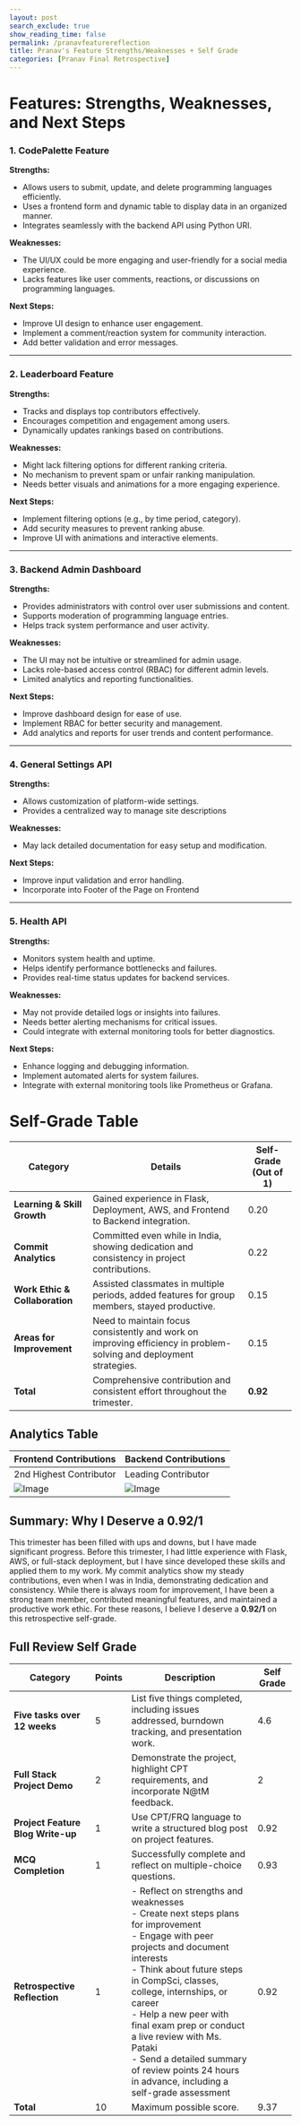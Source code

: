 ```yaml
---
layout: post 
search_exclude: true
show_reading_time: false
permalink: /pranavfeaturereflection
title: Pranav's Feature Strengths/Weaknesses + Self Grade
categories: [Pranav Final Retrospective]
---
```


# Features: Strengths, Weaknesses, and Next Steps

### 1. **CodePalette Feature**

**Strengths:**

- Allows users to submit, update, and delete programming languages efficiently.
- Uses a frontend form and dynamic table to display data in an organized manner.
- Integrates seamlessly with the backend API using Python URI.

**Weaknesses:**

- The UI/UX could be more engaging and user-friendly for a social media experience.
- Lacks features like user comments, reactions, or discussions on programming languages.

**Next Steps:**

- Improve UI design to enhance user engagement.
- Implement a comment/reaction system for community interaction.
- Add better validation and error messages.

---

### 2. **Leaderboard Feature**

**Strengths:**

- Tracks and displays top contributors effectively.
- Encourages competition and engagement among users.
- Dynamically updates rankings based on contributions.

**Weaknesses:**

- Might lack filtering options for different ranking criteria.
- No mechanism to prevent spam or unfair ranking manipulation.
- Needs better visuals and animations for a more engaging experience.

**Next Steps:**

- Implement filtering options (e.g., by time period, category).
- Add security measures to prevent ranking abuse.
- Improve UI with animations and interactive elements.

---

### 3. **Backend Admin Dashboard**

**Strengths:**

- Provides administrators with control over user submissions and content.
- Supports moderation of programming language entries.
- Helps track system performance and user activity.

**Weaknesses:**

- The UI may not be intuitive or streamlined for admin usage.
- Lacks role-based access control (RBAC) for different admin levels.
- Limited analytics and reporting functionalities.

**Next Steps:**

- Improve dashboard design for ease of use.
- Implement RBAC for better security and management.
- Add analytics and reports for user trends and content performance.

---

### 4. **General Settings API**

**Strengths:**

- Allows customization of platform-wide settings.
- Provides a centralized way to manage site descriptions

**Weaknesses:**

- May lack detailed documentation for easy setup and modification.

**Next Steps:**

- Improve input validation and error handling.
- Incorporate into Footer of the Page on Frontend

---

### 5. **Health API**

**Strengths:**

- Monitors system health and uptime.
- Helps identify performance bottlenecks and failures.
- Provides real-time status updates for backend services.

**Weaknesses:**

- May not provide detailed logs or insights into failures.
- Needs better alerting mechanisms for critical issues.
- Could integrate with external monitoring tools for better diagnostics.

**Next Steps:**

- Enhance logging and debugging information.
- Implement automated alerts for system failures.
- Integrate with external monitoring tools like Prometheus or Grafana.

# Self-Grade Table

| Category                       | Details                                                                                                                        | Self-Grade (Out of 1) |
| ------------------------------ | ------------------------------------------------------------------------------------------------------------------------------ | --------------------- |
| **Learning & Skill Growth**    | Gained experience in Flask, Deployment, AWS, and Frontend to Backend integration.                                              | 0.20                  |
| **Commit Analytics**           | Committed even while in India, showing dedication and consistency in project contributions.                                    | 0.22                  |
| **Work Ethic & Collaboration** | Assisted classmates in multiple periods, added features for group members, stayed productive.| 0.15                  |
| **Areas for Improvement**      | Need to maintain focus consistently and work on improving efficiency in problem-solving and deployment strategies.             | 0.15                  |
| **Total**                      | Comprehensive contribution and consistent effort throughout the trimester.                                                     | **0.92**              |

## Analytics Table

| Frontend Contributions | Backend Contributions   |
| ---------------------- | ----------------------- |
| 2nd Highest Contributor    | Leading Contributor |
| ![Image](https://github.com/user-attachments/assets/48d2e1ae-b1d2-4332-a1d6-3b9d91110a8f)                       | ![Image](https://github.com/user-attachments/assets/67a793b1-f346-4edd-bd73-b1f985987c00)                        |

## Summary: Why I Deserve a 0.92/1

This trimester has been filled with ups and downs, but I have made significant progress. Before this trimester, I had little experience with Flask, AWS, or full-stack deployment, but I have since developed these skills and applied them to my work. My commit analytics show my steady contributions, even when I was in India, demonstrating dedication and consistency. While there is always room for improvement, I have been a strong team member, contributed meaningful features, and maintained a productive work ethic. For these reasons, I believe I deserve a **0.92/1** on this retrospective self-grade.

## Full Review Self Grade

| Category                          | Points | Description                                                                                                                                                       | Self Grade |
| --------------------------------- | ------ | ----------------------------------------------------------------------------------------------------------------------------------------------------------------- | ---------- |
| **Five tasks over 12 weeks**      | 5      | List five things completed, including issues addressed, burndown tracking, and presentation work.                                                                 | 4.6        |
| **Full Stack Project Demo**       | 2      | Demonstrate the project, highlight CPT requirements, and incorporate N@tM feedback.                                                                              | 2          |
| **Project Feature Blog Write-up** | 1      | Use CPT/FRQ language to write a structured blog post on project features.                                                                                        | 0.92       |
| **MCQ Completion**                | 1      | Successfully complete and reflect on multiple-choice questions.                                                                                                   | 0.93       |
| **Retrospective Reflection**      | 1      | - Reflect on strengths and weaknesses<br> - Create next steps plans for improvement<br> - Engage with peer projects and document interests<br> - Think about future steps in CompSci, classes, college, internships, or career<br> - Help a new peer with final exam prep or conduct a live review with Ms. Pataki<br> - Send a detailed summary of review points 24 hours in advance, including a self-grade assessment | 0.92        |
| **Total**                         | 10     | Maximum possible score.                                                                                                                                           | 9.37       |

